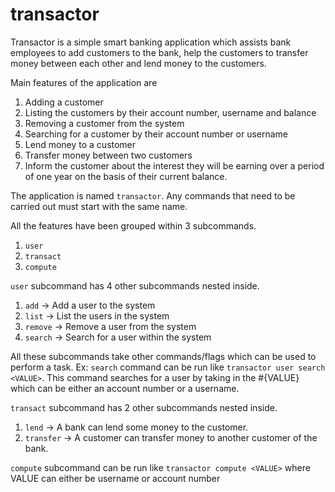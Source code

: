 # transactor

Transactor is a simple smart banking application which assists bank employees
to add customers to the bank, help the customers to transfer money between
each other and lend money to the customers.

Main features of the application are

1. Adding a customer
1. Listing the customers by their account number, username and balance
1. Removing a customer from the system
1. Searching for a customer by their account number or username
1. Lend money to a customer
1. Transfer money between two customers
1. Inform the customer about the interest they will be earning over a period
    of one year on the basis of their current balance.

The application is named `transactor`. Any commands that need to be carried
out must start with the same name.

All the features have been grouped within 3 subcommands.

1. `user`
1. `transact`
1. `compute`

`user` subcommand has 4 other subcommands nested inside.

1. `add` -> Add a user to the system
1. `list` -> List the users in the system
1. `remove` -> Remove a user from the system
1. `search` -> Search for a user within the system

All these subcommands take other commands/flags which can be used to perform a
task. Ex: `search` command can be run like `transactor user search <VALUE>`.
This command searches for a user by taking in the #{VALUE} which can be either
an account number or a username.

`transact` subcommand has 2 other subcommands nested inside.

1. `lend` -> A bank can lend some money to the customer.
1. `transfer` -> A customer can transfer money to another customer of the
    bank.

`compute` subcommand can be run like `transactor compute <VALUE>` where VALUE
can either be username or account number

